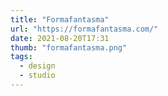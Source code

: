 ```yaml
---
title: "Formafantasma"
url: "https://formafantasma.com/"
date: 2021-08-20T17:31
thumb: "formafantasma.png"
tags:
  - design
  - studio
---
```


